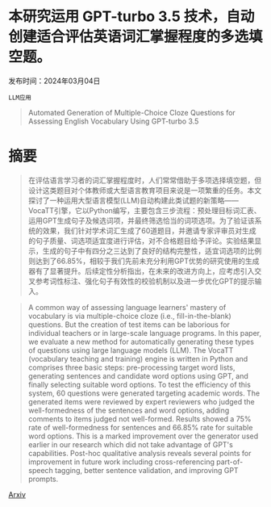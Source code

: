 # 本研究运用 GPT-turbo 3.5 技术，自动创建适合评估英语词汇掌握程度的多选填空题。

发布时间：2024年03月04日

`LLM应用`

> Automated Generation of Multiple-Choice Cloze Questions for Assessing English Vocabulary Using GPT-turbo 3.5

# 摘要

> 在评估语言学习者的词汇掌握程度时，人们常常借助于多项选择填空题，但设计这类题目对个体教师或大型语言教育项目来说是一项繁重的任务。本文探讨了一种运用大型语言模型(LLM)自动构建此类试题的新策略——VocaTT引擎，它以Python编写，主要包含三步流程：预处理目标词汇表、运用GPT生成句子及候选词项，并最终筛选恰当的词项选项。为了验证该系统的效果，我们针对学术词汇生成了60道题目，并邀请专家评审员对生成的句子质量、词选项适宜度进行评估，对不合格题目给予评论。实验结果显示，生成的句子中有四分之三达到了良好的结构完整性，适宜词选项的比例则达到了66.85%，相较于我们先前未充分利用GPT优势的研究使用的生成器有了显著提升。后续定性分析指出，在未来的改进方向上，应考虑引入交叉参考词性标注、强化句子有效性的校验机制以及进一步优化GPT的提示输入。

> A common way of assessing language learners' mastery of vocabulary is via multiple-choice cloze (i.e., fill-in-the-blank) questions. But the creation of test items can be laborious for individual teachers or in large-scale language programs. In this paper, we evaluate a new method for automatically generating these types of questions using large language models (LLM). The VocaTT (vocabulary teaching and training) engine is written in Python and comprises three basic steps: pre-processing target word lists, generating sentences and candidate word options using GPT, and finally selecting suitable word options. To test the efficiency of this system, 60 questions were generated targeting academic words. The generated items were reviewed by expert reviewers who judged the well-formedness of the sentences and word options, adding comments to items judged not well-formed. Results showed a 75% rate of well-formedness for sentences and 66.85% rate for suitable word options. This is a marked improvement over the generator used earlier in our research which did not take advantage of GPT's capabilities. Post-hoc qualitative analysis reveals several points for improvement in future work including cross-referencing part-of-speech tagging, better sentence validation, and improving GPT prompts.

[Arxiv](https://arxiv.org/abs/2403.02078)